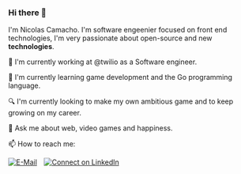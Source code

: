 ### Hi there 👋


I'm Nicolas Camacho. I'm software engeenier focused on front end technologies, I'm very passionate about open-source and new <strong>technologies</strong>.

🔭 I'm currently working at @twilio as a Software engineer.

🌱 I'm currently learning game development and the Go programming language.

🔍 I'm currently looking to make my own ambitious game and to keep growing on my career.

💬 Ask me about web, video games and happiness.

📫 How to reach me:

[![E-Mail](https://img.shields.io/badge/--email?label=E-mail&logo=Gmail&style=social)](mailto:nicolas.aguilar1999@gmail.com) [![Connect on LinkedIn](https://img.shields.io/badge/--linkedin?label=LinkedIn&logo=LinkedIn&style=social)](https://www.linkedin.com/in/nicolas-camacho-aguilar/)

